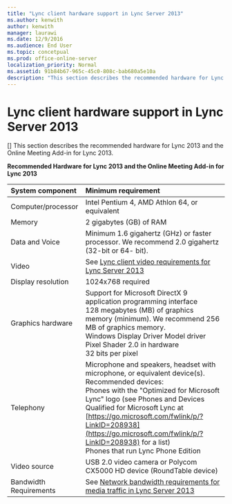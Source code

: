 ```yaml
---
title: "Lync client hardware support in Lync Server 2013"
ms.author: kenwith
author: kenwith
manager: laurawi
ms.date: 12/9/2016
ms.audience: End User
ms.topic: concetpual
ms.prod: office-online-server
localization_priority: Normal
ms.assetid: 91b84b67-965c-45c0-808c-bab680a5e10a
description: "This section describes the recommended hardware for Lync 2013 and the Online Meeting Add-in for Lync 2013."
---
```


# Lync client hardware support in Lync Server 2013
[]
This section describes the recommended hardware for Lync 2013 and the Online Meeting Add-in for Lync 2013.
  
**Recommended Hardware for Lync 2013 and the Online Meeting Add-in for Lync 2013**

|**System component**|**Minimum requirement**|
|:-----|:-----|
|Computer/processor  <br/> |Intel Pentium 4, AMD Athlon 64, or equivalent  <br/> |
|Memory  <br/> |2 gigabytes (GB) of RAM  <br/> |
|Data and Voice  <br/> |Minimum 1.6 gigahertz (GHz) or faster processor. We recommend 2.0 gigahertz (32-bit or 64- bit).  <br/> |
|Video  <br/> |See [Lync client video requirements for Lync Server 2013](lync-client-video-requirements.md) <br/> |
|Display resolution  <br/> |1024x768 required  <br/> |
|Graphics hardware  <br/> | Support for Microsoft DirectX 9 application programming interface  <br/>  128 megabytes (MB) of graphics memory (minimum). We recommend 256 MB of graphics memory.  <br/>  Windows Display Driver Model driver  <br/>  Pixel Shader 2.0 in hardware  <br/>  32 bits per pixel  <br/> |
|Telephony  <br/> | Microphone and speakers, headset with microphone, or equivalent device(s). Recommended devices:  <br/>  Phones with the "Optimized for Microsoft Lync" logo (see Phones and Devices Qualified for Microsoft Lync at [https://go.microsoft.com/fwlink/p/?LinkID=208938](https://go.microsoft.com/fwlink/p/?LinkID=208938) for a list)  <br/>  Phones that run Lync Phone Edition  <br/> |
|Video source  <br/> |USB 2.0 video camera or Polycom CX5000 HD device (RoundTable device)  <br/> |
|Bandwidth Requirements  <br/> |See [Network bandwidth requirements for media traffic in Lync Server 2013](network-bandwidth-requirements-for-media-traffic.md) <br/> |
   

